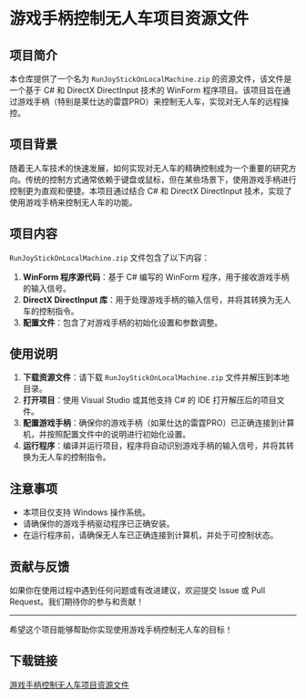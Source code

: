 # 游戏手柄控制无人车项目资源文件

## 项目简介

本仓库提供了一个名为 `RunJoyStickOnLocalMachine.zip` 的资源文件，该文件是一个基于 C# 和 DirectX DirectInput 技术的 WinForm 程序项目。该项目旨在通过游戏手柄（特别是莱仕达的雷霆PRO）来控制无人车，实现对无人车的远程操控。

## 项目背景

随着无人车技术的快速发展，如何实现对无人车的精确控制成为一个重要的研究方向。传统的控制方式通常依赖于键盘或鼠标，但在某些场景下，使用游戏手柄进行控制更为直观和便捷。本项目通过结合 C# 和 DirectX DirectInput 技术，实现了使用游戏手柄来控制无人车的功能。

## 项目内容

`RunJoyStickOnLocalMachine.zip` 文件包含了以下内容：

1. **WinForm 程序源代码**：基于 C# 编写的 WinForm 程序，用于接收游戏手柄的输入信号。
2. **DirectX DirectInput 库**：用于处理游戏手柄的输入信号，并将其转换为无人车的控制指令。
3. **配置文件**：包含了对游戏手柄的初始化设置和参数调整。

## 使用说明

1. **下载资源文件**：请下载 `RunJoyStickOnLocalMachine.zip` 文件并解压到本地目录。
2. **打开项目**：使用 Visual Studio 或其他支持 C# 的 IDE 打开解压后的项目文件。
3. **配置游戏手柄**：确保你的游戏手柄（如莱仕达的雷霆PRO）已正确连接到计算机，并按照配置文件中的说明进行初始化设置。
4. **运行程序**：编译并运行项目，程序将自动识别游戏手柄的输入信号，并将其转换为无人车的控制指令。

## 注意事项

- 本项目仅支持 Windows 操作系统。
- 请确保你的游戏手柄驱动程序已正确安装。
- 在运行程序前，请确保无人车已正确连接到计算机，并处于可控制状态。

## 贡献与反馈

如果你在使用过程中遇到任何问题或有改进建议，欢迎提交 Issue 或 Pull Request。我们期待你的参与和贡献！

---

希望这个项目能够帮助你实现使用游戏手柄控制无人车的目标！

## 下载链接

[游戏手柄控制无人车项目资源文件](https://pan.quark.cn/s/2c2256e1bf94)